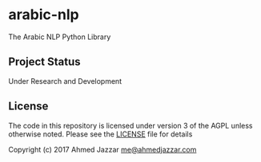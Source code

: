 # arabic-nlp
The Arabic NLP Python Library

## Project Status
Under Research and Development

## License
The code in this repository is licensed under version 3 of the AGPL unless otherwise noted. Please see the [LICENSE](https://github.com/ahmedaljazzar/arabic-nlp/blob/master/LICENSE) file for details

Copyright (c) 2017 Ahmed Jazzar <me@ahmedjazzar.com>
